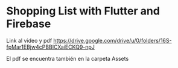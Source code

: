 # Shopping List with Flutter and Firebase

Link al video y pdf
https://drive.google.com/drive/u/0/folders/16S-fpMar1EBjw4cPBBICXaiECKQ9-npJ

El pdf se encuentra también en la carpeta Assets